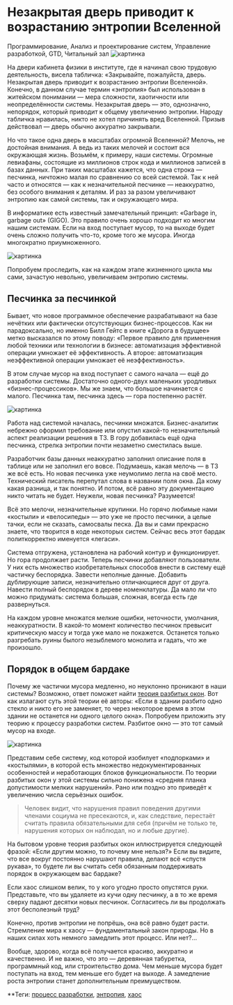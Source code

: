 # Незакрытая дверь приводит к возрастанию энтропии Вселенной
Программирование, Анализ и проектирование систем, Управление разработкой, GTD, Читальный зал
![картинка](https://habrastorage.org/r/w1560/getpro/habr/upload_files/3c6/d3f/637/3c6d3f63782523eb018e63a3fbd0d2fb.png )

На двери кабинета физики в институте, где я начинал свою трудовую деятельность, висела табличка: «Закрывайте, пожалуйста, дверь. Незакрытая дверь приводит к возрастанию энтропии Вселенной». Конечно, в данном случае термин «энтропия» был использован в житейском понимании — мера сложности, хаотичности или неопределённости системы. Незакрытая дверь — это, однозначно, непорядок, который приводит к общему увеличению энтропии. Народу табличка нравилась, никто не хотел причинять вред Вселенной. Призыв действовал — дверь обычно аккуратно закрывали.

Но что такое одна дверь в масштабах огромной Вселенной? Мелочь, не достойная внимания. А ведь из таких мелочей и состоит вся окружающая жизнь. Возьмём, к примеру, наши системы. Огромные левиафаны, состоящие из миллионов строк кода и миллионов записей в базах данных. При таких масштабах кажется, что одна строка — песчинка, ничтожно малая по сравнению со всей системой. Так к ней часто и относятся — как к незначительной песчинке — неаккуратно, без особого внимания к деталям. И раз за разом увеличивают энтропию как самой системы, так и окружающего мира.

В информатике есть известный замечательный принцип: «Garbage in, garbage out» (GIGO). Это правило очень хорошо подходит ко многим нашим системам. Если на вход поступает мусор, то на выходе будет очень сложно получить что-то, кроме того же мусора. Иногда многократно приумноженного.

![картинка](https://habrastorage.org/r/w1560/getpro/habr/upload_files/8c3/e61/e0c/8c3e61e0cf06c582e7e01209a7195b75.jpg )

Попробуем проследить, как на каждом этапе жизненного цикла мы сами, зачастую невольно, увеличиваем энтропию системы.


## Песчинка за песчинкой
Бывает, что новое программное обеспечение разрабатывают на базе нечётких или фактически отсутствующих бизнес-процессов. Как ни парадоксально, но именно Билл Гейтс в книге «Дорога в будущее» метко высказался по этому поводу: «Первое правило для применения любой техники или технологии в бизнесе: автоматизация эффективной операции умножает её эффективность. А второе: автоматизация неэффективной операции умножает её неэффективность».

В этом случае мусор на вход поступает с самого начала — ещё до разработки системы. Достаточно одного-двух маленьких уродливых «бизнес-процессиков». Мы же знаем, что большое начинается с малого. Песчинка там, песчинка здесь — гора постепенно растёт.

![картинка](https://habrastorage.org/r/w1560/getpro/habr/upload_files/662/1bc/272/6621bc2722f8570a4b78f0e0cbe2b932.jpg )

Работа над системой началась, песчинки множатся. Бизнес-аналитик небрежно оформил требование или опустил какой-то незначительный аспект реализации решения в ТЗ. В гору добавилась ещё одна песчинка, стрелка энтропии почти незаметно сместилась выше.

Разработчик базы данных неаккуратно заполнил описание поля в таблице или не заполнил его вовсе. Подумаешь, какая мелочь — в ТЗ же всё есть. Но новая песчинка уже неумолимо легла на своё место. Технический писатель перепутал слова в названии поля окна. Да кому какая разница, и так понятно. И потом, всё равно эту документацию никто читать не будет. Неужели, новая песчинка? Разумеется!

Всё это мелочи, незначительные крупинки. Но горячо любимые нами «костыли» и «велосипеды» — это уже не просто песчинки, а целые тачки, если не сказать, самосвалы песка. Да вы и сами прекрасно знаете, что творится в коде некоторых систем. Сейчас весь этот бардак политкорректно именуется «легаси».

Система отгружена, установлена на рабочий контур и функционирует. Но гора продолжает расти. Теперь песчинки добавляют пользователи. У них есть множество изобретательных способов внести в систему ещё частичку беспорядка. Завести неполные данные. Добавить дублирующие записи, незначительно отличающиеся друг от друга. Навести полный беспорядок в дереве номенклатуры. Да мало ли что можно придумать: система большая, сложная, всегда есть где развернуться.

На каждом уровне множатся мелкие ошибки, неточности, умолчания, неаккуратности. В какой-то момент количество песчинок превысит критическую массу и тогда уже мало не покажется. Останется только разгребать руины былого незыблемого монолита и гадать, что же произошло.

[mY_Id]: https://ru.wikipedia.org/wiki/%D0%A2%D0%B5%D0%BE%D1%80%D0%B8%D1%8F_%D1%80%D0%B0%D0%B7%D0%B1%D0%B8%D1%82%D1%8B%D1%85_%D0%BE%D0%BA%D0%BE%D0%BD
## Порядок в общем бардаке
Почему же частички мусора медленно, но неуклонно проникают в наши системы? Возможно, ответ поможет найти [теория разбитых окон][mY_Id]. Вот как излагают суть этой теории её авторы: «Если в здании разбито одно стекло и никто его не заменяет, то через некоторое время в этом здании не останется ни одного целого окна». Попробуем приложить эту теорию к процессу разработки систем. Разбитое окно — это тот самый мусор на входе.

![картинка](https://habrastorage.org/r/w1560/getpro/habr/upload_files/df8/769/35f/df876935fac626ec324540ba1769f251.jpg )

Представим себе систему, код которой изобилует «подпорками» и «костылями», в которой есть множество недокументированных особенностей и неработающих блоков функциональности. По теории разбитых окон у этой системы сильно понижена «средняя планка допустимости мелких нарушений». Рано или поздно это приведёт к увеличению числа серьёзных ошибок.

>Человек видит, что нарушения правил поведения другими членами социума не пресекаются, и, как следствие, перестаёт считать правила обязательными для себя (причём не только те, нарушения которых он наблюдал, но и любые другие).

На бытовом уровне теория разбитых окон иллюстрируется следующей фразой: «Если другим можно, то почему мне нельзя?» Если вы видите, что все вокруг постоянно нарушают правила, делают всё «спустя рукава», то будете ли вы считать себя обязанным поддерживать порядок в окружающем вас бардаке?

Если хаос слишком велик, то у кого угодно просто опустятся руки. Представьте, что вы удаляете из кучи одну песчинку, а в то же время сверху падают десятки новых песчинок. Согласитесь ли вы продолжать этот бесполезный труд?

Конечно, против энтропии не попрёшь, она всё равно будет расти. Стремление мира к хаосу — фундаментальный закон природы. Но в наших силах хоть немного замедлить этот процесс. Или нет?...

Вообще, здорово, когда всё получается красиво, аккуратно и качественно. И не важно, что это — деревянная табуретка, программный код, или строительство дома. Чем меньше мусора будет поступать на вход, тем меньше его будет на выходе. А замедление роста энтропии станет дополнительным преимуществом.

**Теги: [процесс разработки](https://habr.com/ru/search/?target_type=posts&order=relevance&q=%5B%D0%BF%D1%80%D0%BE%D1%86%D0%B5%D1%81%D1%81%20%D1%80%D0%B0%D0%B7%D1%80%D0%B0%D0%B1%D0%BE%D1%82%D0%BA%D0%B8%5D), [энтропия](https://habr.com/ru/search/?target_type=posts&order=relevance&q=%5B%D1%8D%D0%BD%D1%82%D1%80%D0%BE%D0%BF%D0%B8%D1%8F%5D), [хаос](https://habr.com/ru/search/?target_type=posts&order=relevance&q=%5B%D1%8D%D0%BD%D1%82%D1%80%D0%BE%D0%BF%D0%B8%D1%8F%5D)

